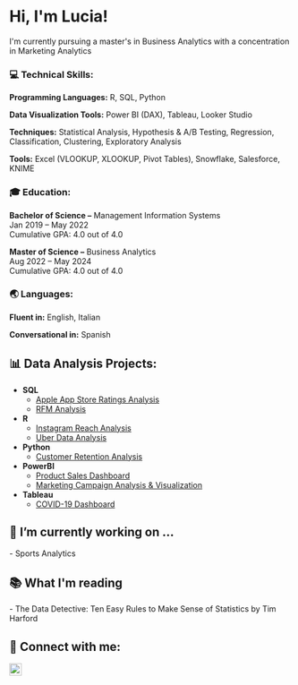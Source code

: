 <!--
### Hi there 👋
**luciaplacidi/luciaplacidi** is a ✨ _special_ ✨ repository because its `README.md` (this file) appears on your GitHub profile.

Here are some ideas to get you started:

- 🔭 I’m currently working on ...
- 🌱 I’m currently learning ...
- 👯 I’m looking to collaborate on ...
- 🤔 I’m looking for help with ...
- 💬 Ask me about ...
- 📫 How to reach me: ...
- 😄 Pronouns: ...
- ⚡ Fun fact: ...
-->


<h1>Hi, I'm Lucia! </h1>

<p>I'm currently pursuing a master's in Business Analytics with a concentration in Marketing Analytics</p>
<h3>💻 Technical Skills:</h3>
<p><strong>Programming Languages:</strong> R, SQL, Python</p>
<p><strong>Data Visualization Tools:</strong> Power BI (DAX), Tableau, Looker Studio</p>
<p><strong>Techniques:</strong> Statistical Analysis, Hypothesis & A/B Testing, Regression, Classification, Clustering, Exploratory Analysis</p>
<p><strong>Tools:</strong> Excel (VLOOKUP, XLOOKUP, Pivot Tables), Snowflake, Salesforce, KNIME</p>

<h3>🎓 Education:</h3>
<p><strong>Bachelor of Science –</strong> Management Information Systems<br>Jan 2019 – May 2022<br>Cumulative GPA: 4.0 out of 4.0</p>
<p><strong>Master of Science –</strong> Business Analytics<br>Aug 2022 – May 2024<br>Cumulative GPA: 4.0 out of 4.0</p>

<h3>🌏 Languages:</h3>
<p><strong>Fluent in:</strong> English, Italian</p>
<p><strong>Conversational in:</strong> Spanish</p>

<h2>📊 Data Analysis Projects:</h2>

- <b>SQL</b>
  - [Apple App Store Ratings Analysis](https://github.com/luciaplacidi/Apple-App-Store)
  - [RFM Analysis](https://github.com/luciaplacidi/RFM_Analysis)
- <b>R</b>
  - [Instagram Reach Analysis](https://github.com/luciaplacidi/Instagram-Reach-Analysis)
  - [Uber Data Analysis](https://github.com/luciaplacidi/uber-data-analysis)
- <b>Python</b>
  - [Customer Retention Analysis](https://github.com/luciaplacidi/Customer-Retention-Analysis)
- <b>PowerBI</b>
  - [Product Sales Dashboard](https://github.com/luciaplacidi/Product-Sales-Analysis)
  - [Marketing Campaign Analysis & Visualization](https://github.com/luciaplacidi/Marketing-Campaign-Analysis)
- <b>Tableau</b>
  - [COVID-19 Dashboard](https://github.com/joshmadakor1/EncrypterPOC)


 
<h2>🌱 I’m currently working on ...</h2>
- Sports Analytics

<h2>📚 What I'm reading</h2>
- The Data Detective: Ten Easy Rules to Make Sense of Statistics by Tim Harford

<h2> 🔗 Connect with me:</h2>

[<img align="left" alt="LuciaPlacidi | LinkedIn" width="22px" src="https://cdn.jsdelivr.net/npm/simple-icons@v3/icons/linkedin.svg" />][linkedin]

[linkedin]: https://www.instagram.com/lucia-placidi/


